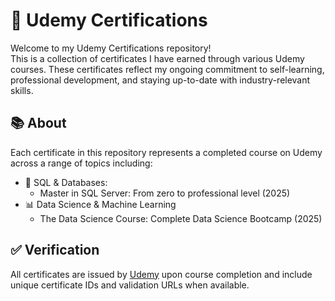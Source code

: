 # 🏅 Udemy Certifications

Welcome to my Udemy Certifications repository!   
This is a collection of certificates I have earned through various Udemy courses. 
These certificates reflect my ongoing commitment to self-learning, professional development, and staying up-to-date with industry-relevant skills.

## 📚 About

Each certificate in this repository represents a completed course on Udemy across a range of topics including:

- 💾 SQL & Databases:
  * Master in SQL Server: From zero to professional level (2025)
- 📊 Data Science & Machine Learning
  * The Data Science Course: Complete Data Science Bootcamp (2025)

## ✅ Verification

All certificates are issued by [Udemy](https://www.udemy.com) upon course completion and include unique certificate IDs and validation URLs when available.




